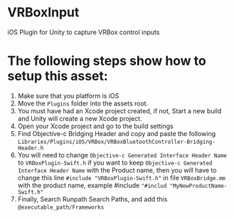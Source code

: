 # VRBoxInput
iOS Plugin for Unity to capture VRBox control inputs


# The following steps show how to setup this asset:
1. Make sure that you platform is iOS
2. Move the `Plugins` folder into the assets root.
3. You must have had an Xcode project created, if not, Start a new build and Unity will create a new Xcode project.
4. Open your Xcode project and go to the build settings
5. Find Objective-c Bridging Header and copy and paste the following `Libraries/Plugins/iOS/VRBox/VRBoxBluetoothController-Bridging-Header.h`
6. You will need to change `Objective-c Generated Interface Header Name` to 
`VRBoxPlugin-Swift.h` if you want to keep `Objective-c Generated Interface Header Name` with the Product name, then you will have to change this line `#include "VRBoxPlugin-Swift.h"` in file `VRBoxBridge.mm`  with the product name, example #include `"#includ "MyNewProductName-Swift.h"`
6. Finally, Search Runpath Search Paths, and add this `@executable_path/Frameworks`
